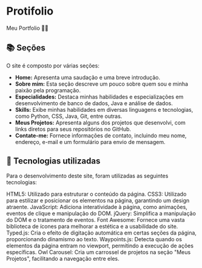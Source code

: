# Protifolio
Meu Portfolio 👨‍💻

## 📚 Seções
O site é composto por várias seções:

- **Home:** Apresenta uma saudação e uma breve introdução.
- **Sobre mim:** Esta seção descreve um pouco sobre quem sou e minha paixão pela programação.
- **Especialidades:** Destaca minhas habilidades e especializações em desenvolvimento de banco de dados, Java e análise de dados.
- **Skills:** Exibe minhas habilidades em diversas linguagens e tecnologias, como Python, CSS, Java, Git, entre outras.
- **Meus Projetos:** Apresenta alguns dos projetos que desenvolvi, com links diretos para seus repositórios no GitHub.
- **Contate-me:** Fornece informações de contato, incluindo meu nome, endereço, e-mail e um formulário para envio de mensagem.

## 💼 Tecnologias utilizadas
Para o desenvolvimento deste site, foram utilizadas as seguintes tecnologias:

HTML5: Utilizado para estruturar o conteúdo da página.
CSS3: Utilizado para estilizar e posicionar os elementos na página, garantindo um design atraente.
JavaScript: Adiciona interatividade à página, como animações, eventos de clique e manipulação do DOM.
jQuery: Simplifica a manipulação do DOM e o tratamento de eventos.
Font Awesome: Fornece uma vasta biblioteca de ícones para melhorar a estética e a usabilidade do site.
Typed.js: Cria o efeito de digitação automática em certas seções da página, proporcionando dinamismo ao texto.
Waypoints.js: Detecta quando os elementos da página entram no viewport, permitindo a execução de ações específicas.
Owl Carousel: Cria um carrossel de projetos na seção "Meus Projetos", facilitando a navegação entre eles.
